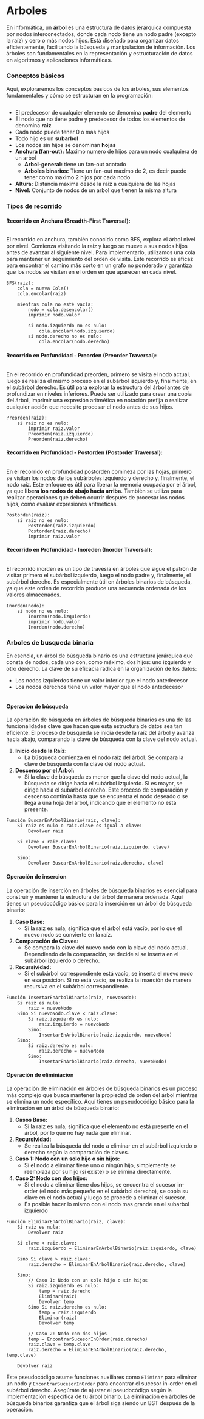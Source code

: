 # Arboles

En informática, un **árbol** es una estructura de datos jerárquica compuesta por nodos interconectados, donde cada nodo tiene un nodo padre (excepto la raíz) y cero o más nodos hijos. Está diseñado para organizar datos eficientemente, facilitando la búsqueda y manipulación de información. Los árboles son fundamentales en la representación y estructuración de datos en algoritmos y aplicaciones informáticas.

### Conceptos básicos

Aquí, exploraremos los conceptos básicos de los árboles, sus elementos fundamentales y cómo se estructuran en la programación:

<figure><img src="../.gitbook/assets/image (11).png" alt=""><figcaption></figcaption></figure>

* El predecesor de cualquier elemento se denomina **padre** del elemento
* El  nodo que no tiene padre y predecesor de todos los elementos de denomina **raiz**
* Cada nodo puede tener 0 o mas hijos
* Todo hijo  es un **subarbol**
* Los nodos sin hijos se denominan **hojas**
* **Anchura (fan-out):** Maximo numero de hijos para un nodo cualquiera de un arbol
  * **Arbol-general:** tiene un fan-out acotado
  * **Arboles binarios:** Tiene un fan-out maximo de 2, es decir puede tener como maximo 2 hijos por cada nodo
* **Altura:** Distancia maxima desde la raiz a cualquiera de las hojas
* **Nivel:** Conjunto de nodos de un arbol que tienen la misma altura

### Tipos de recorrido

#### **Recorrido en Anchura (Breadth-First Traversal):**

<figure><img src="../.gitbook/assets/image (12).png" alt=""><figcaption></figcaption></figure>

El recorrido en anchura, también conocido como BFS, explora el árbol nivel por nivel. Comienza visitando la raíz y luego se mueve a sus nodos hijos antes de avanzar al siguiente nivel. Para implementarlo, utilizamos una cola para mantener un seguimiento del orden de visita. Este recorrido es eficaz para encontrar el camino más corto en un grafo no ponderado y garantiza que los nodos se visiten en el orden en que aparecen en cada nivel.

```
BFS(raiz):
    cola = nueva Cola()
    cola.encolar(raiz)

    mientras cola no esté vacía:
        nodo = cola.desencolar()
        imprimir nodo.valor

        si nodo.izquierdo no es nulo:
            cola.encolar(nodo.izquierdo)
        si nodo.derecho no es nulo:
            cola.encolar(nodo.derecho)
```

#### **Recorrido en Profundidad - Preorden (Preorder Traversal):**

<figure><img src="../.gitbook/assets/image (13).png" alt=""><figcaption></figcaption></figure>

En el recorrido en profundidad preorden, primero se visita el nodo actual, luego se realiza el mismo proceso en el subárbol izquierdo y, finalmente, en el subárbol derecho. Es útil para explorar la estructura del árbol antes de profundizar en niveles inferiores. Puede ser utilizado para crear una copia del árbol, imprimir una expresión aritmética en notación prefija o realizar cualquier acción que necesite procesar el nodo antes de sus hijos.

```
Preorden(raiz):
    si raiz no es nulo:
        imprimir raiz.valor
        Preorden(raiz.izquierdo)
        Preorden(raiz.derecho)
```

#### **Recorrido en Profundidad - Postorden (Postorder Traversal):**

<figure><img src="../.gitbook/assets/image (14).png" alt=""><figcaption></figcaption></figure>

En el recorrido en profundidad postorden comineza por las hojas, primero se visitan los nodos de los subárboles izquierdo y derecho y, finalmente, el nodo raiz. Este enfoque es útil para liberar la memoria ocupada por el árbol, ya que **libera los nodos de abajo hacia arriba**. También se utiliza para realizar operaciones que deben ocurrir después de procesar los nodos hijos, como evaluar expresiones aritméticas.

```
Postorden(raiz):
    si raiz no es nulo:
        Postorden(raiz.izquierdo)
        Postorden(raiz.derecho)
        imprimir raiz.valor
```

#### **Recorrido en Profundidad - Inoreden (Inorder Traversal):**

<figure><img src="../.gitbook/assets/image (15).png" alt=""><figcaption></figcaption></figure>

El recorrido inorden es un tipo de travesía en árboles que sigue el patrón de visitar primero el subárbol izquierdo, luego el nodo padre y, finalmente, el subárbol derecho. Es especialmente útil en árboles binarios de búsqueda, ya que este orden de recorrido produce una secuencia ordenada de los valores almacenados.

```
Inorden(nodo):
    si nodo no es nulo:
        Inorden(nodo.izquierdo)
        imprimir nodo.valor
        Inorden(nodo.derecho)
```

### Arboles de busqueda binaria

En esencia, un árbol de búsqueda binario es una estructura jerárquica que consta de nodos, cada uno con, como máximo, dos hijos: uno izquierdo y otro derecho. La clave de su eficacia radica en la organización de los datos:

* Los nodos izquierdos tiene un valor inferior que el nodo antedecesor
* Los nodos derechos tiene un valor mayor que el nodo antedecesor

<figure><img src="../.gitbook/assets/image (19).png" alt=""><figcaption></figcaption></figure>

#### Operacion de búsqueda

La operación de búsqueda en árboles de búsqueda binarios es una de las funcionalidades clave que hacen que esta estructura de datos sea tan eficiente. El proceso de búsqueda se inicia desde la raíz del árbol y avanza hacia abajo, comparando la clave de búsqueda con la clave del nodo actual.

1. **Inicio desde la Raíz:**
   * La búsqueda comienza en el nodo raíz del árbol. Se compara la clave de búsqueda con la clave del nodo actual.
2. **Descenso por el Árbol:**
   * Si la clave de búsqueda es menor que la clave del nodo actual, la búsqueda se dirige hacia el subárbol izquierdo. Si es mayor, se dirige hacia el subárbol derecho. Este proceso de comparación y descenso continúa hasta que se encuentra el nodo deseado o se llega a una hoja del árbol, indicando que el elemento no está presente.

```
Función BuscarEnArbolBinario(raiz, clave):
    Si raiz es nulo o raiz.clave es igual a clave:
        Devolver raiz
    
    Si clave < raiz.clave:
        Devolver BuscarEnArbolBinario(raiz.izquierdo, clave)
    
    Sino:
        Devolver BuscarEnArbolBinario(raiz.derecho, clave)
```

#### Operación de insercion

La operación de inserción en árboles de búsqueda binarios es esencial para construir y mantener la estructura del árbol de manera ordenada. Aquí tienes un pseudocódigo básico para la inserción en un árbol de búsqueda binario:

1. **Caso Base:**
   * Si la raíz es nula, significa que el árbol está vacío, por lo que el nuevo nodo se convierte en la raíz.
2. **Comparación de Claves:**
   * Se compara la clave del nuevo nodo con la clave del nodo actual. Dependiendo de la comparación, se decide si se inserta en el subárbol izquierdo o derecho.
3. **Recursividad:**
   * Si el subárbol correspondiente está vacío, se inserta el nuevo nodo en esa posición. Si no está vacío, se realiza la inserción de manera recursiva en el subárbol correspondiente.

```
Función InsertarEnArbolBinario(raiz, nuevoNodo):
    Si raiz es nula:
        raiz = nuevoNodo
    Sino Si nuevoNodo.clave < raiz.clave:
        Si raiz.izquierdo es nulo:
            raiz.izquierdo = nuevoNodo
        Sino:
            InsertarEnArbolBinario(raiz.izquierdo, nuevoNodo)
    Sino:
        Si raiz.derecho es nulo:
            raiz.derecho = nuevoNodo
        Sino:
            InsertarEnArbolBinario(raiz.derecho, nuevoNodo)
```

#### Operación de eliminiacion

La operación de eliminación en árboles de búsqueda binarios es un proceso más complejo que busca mantener la propiedad de orden del árbol mientras se elimina un nodo específico. Aquí tienes un pseudocódigo básico para la eliminación en un árbol de búsqueda binario:

1. **Casos Base:**
   * Si la raíz es nula, significa que el elemento no está presente en el árbol, por lo que no hay nada que eliminar.
2. **Recursividad:**
   * Se realiza la búsqueda del nodo a eliminar en el subárbol izquierdo o derecho según la comparación de claves.
3. **Caso 1: Nodo con un solo hijo o sin hijos:**
   * Si el nodo a eliminar tiene uno o ningún hijo, simplemente se reemplaza por su hijo (si existe) o se elimina directamente.
4. **Caso 2: Nodo con dos hijos:**
   * Si el nodo a eliminar tiene dos hijos, se encuentra el sucesor in-order (el nodo más pequeño en el subárbol derecho), se copia su clave en el nodo actual y luego se procede a eliminar el sucesor.
   * Es posible hacer lo mismo con el nodo mas grande en el subarbol izquierdo

```
Función EliminarEnArbolBinario(raiz, clave):
    Si raiz es nula:
        Devolver raiz
    
    Si clave < raiz.clave:
        raiz.izquierdo = EliminarEnArbolBinario(raiz.izquierdo, clave)
    
    Sino Si clave > raiz.clave:
        raiz.derecho = EliminarEnArbolBinario(raiz.derecho, clave)
    
    Sino:
        // Caso 1: Nodo con un solo hijo o sin hijos
        Si raiz.izquierdo es nulo:
            temp = raiz.derecho
            Eliminar(raiz)
            Devolver temp
        Sino Si raiz.derecho es nulo:
            temp = raiz.izquierdo
            Eliminar(raiz)
            Devolver temp
       
        // Caso 2: Nodo con dos hijos
        temp = EncontrarSucesorInOrder(raiz.derecho)
        raiz.clave = temp.clave
        raiz.derecho = EliminarEnArbolBinario(raiz.derecho, temp.clave)

    Devolver raiz

```

Este pseudocódigo asume funciones auxiliares como `Eliminar` para eliminar un nodo y `EncontrarSucesorInOrder` para encontrar el sucesor in-order en el subárbol derecho. Asegúrate de ajustar el pseudocódigo según la implementación específica de tu árbol binario. La eliminación en árboles de búsqueda binarios garantiza que el árbol siga siendo un BST después de la operación.
